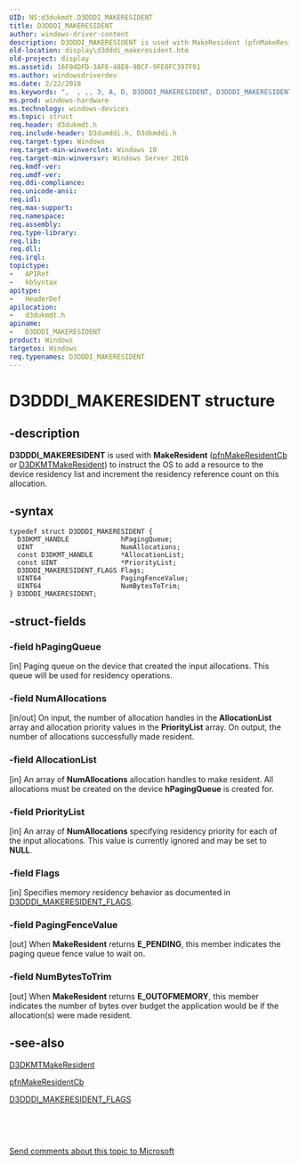 ```yaml
---
UID: NS:d3dukmdt.D3DDDI_MAKERESIDENT
title: D3DDDI_MAKERESIDENT
author: windows-driver-content
description: D3DDDI_MAKERESIDENT is used with MakeResident (pfnMakeResidentCb or D3DKMTMakeResident) to instruct the OS to add a resource to the device residency list and increment the residency reference count on this allocation.
old-location: display\d3dddi_makeresident.htm
old-project: display
ms.assetid: 16F04DFD-3AF6-48E0-9BCF-9FE0FC397F91
ms.author: windowsdriverdev
ms.date: 2/22/2018
ms.keywords: ",  , ,, 3, A, D, D3DDDI_MAKERESIDENT, D3DDDI_MAKERESIDENT structure [Display Devices], E, I, K, M, N, R, S, T, _, d3dukmdt/D3DDDI_MAKERESIDENT, display.d3dddi_makeresident"
ms.prod: windows-hardware
ms.technology: windows-devices
ms.topic: struct
req.header: d3dukmdt.h
req.include-header: D3dumddi.h, D3dkmddi.h
req.target-type: Windows
req.target-min-winverclnt: Windows 10
req.target-min-winversvr: Windows Server 2016
req.kmdf-ver: 
req.umdf-ver: 
req.ddi-compliance: 
req.unicode-ansi: 
req.idl: 
req.max-support: 
req.namespace: 
req.assembly: 
req.type-library: 
req.lib: 
req.dll: 
req.irql: 
topictype:
-	APIRef
-	kbSyntax
apitype:
-	HeaderDef
apilocation:
-	d3dukmdt.h
apiname:
-	D3DDDI_MAKERESIDENT
product: Windows
targetos: Windows
req.typenames: D3DDDI_MAKERESIDENT
---
```


# D3DDDI_MAKERESIDENT structure


## -description


<b>D3DDDI_MAKERESIDENT</b> is used with <b>MakeResident</b> (<a href="..\d3dumddi\nc-d3dumddi-pfnd3dddi_makeresidentcb.md">pfnMakeResidentCb</a> or <a href="..\d3dkmthk\nf-d3dkmthk-d3dkmtmakeresident.md">D3DKMTMakeResident</a>) to instruct the OS to add a resource to the device residency list and increment the residency reference count on this allocation.


## -syntax


````
typedef struct D3DDDI_MAKERESIDENT {
  D3DKMT_HANDLE             hPagingQueue;
  UINT                      NumAllocations;
  const D3DKMT_HANDLE       *AllocationList;
  const UINT                *PriorityList;
  D3DDDI_MAKERESIDENT_FLAGS Flags;
  UINT64                    PagingFenceValue;
  UINT64                    NumBytesToTrim;
} D3DDDI_MAKERESIDENT;
````


## -struct-fields




### -field hPagingQueue

[in] Paging queue on the device that created the input allocations. This queue will be used for residency operations.


### -field NumAllocations

[in/out] On input, the number of allocation handles in the <b>AllocationList</b> array and allocation priority values in the <b>PriorityList</b> array. On output,
                                                    the number of allocations successfully made resident.


### -field AllocationList

[in] An array of <b>NumAllocations</b> allocation handles to make resident. All allocations must be created on the device <b>hPagingQueue</b> is created for.


### -field PriorityList

[in] An array of <b>NumAllocations</b> specifying residency priority for each of the input allocations. This value is currently ignored and may be set to <b>NULL</b>.


### -field Flags

[in] Specifies memory residency behavior as documented in <a href="..\d3dukmdt\ns-d3dukmdt-d3dddi_makeresident_flags.md">D3DDDI_MAKERESIDENT_FLAGS</a>.


### -field PagingFenceValue

[out] When <b>MakeResident</b> returns <b>E_PENDING</b>, this member indicates the paging queue fence value to wait on. 


### -field NumBytesToTrim

[out] When <b>MakeResident</b> returns <b>E_OUTOFMEMORY</b>, this member indicates the number of bytes over budget the application would be if the allocation(s) were made resident. 


## -see-also

<a href="..\d3dkmthk\nf-d3dkmthk-d3dkmtmakeresident.md">D3DKMTMakeResident</a>



<a href="..\d3dumddi\nc-d3dumddi-pfnd3dddi_makeresidentcb.md">pfnMakeResidentCb</a>



<a href="..\d3dukmdt\ns-d3dukmdt-d3dddi_makeresident_flags.md">D3DDDI_MAKERESIDENT_FLAGS</a>



 

 

<a href="mailto:wsddocfb@microsoft.com?subject=Documentation%20feedback [display\display]:%20D3DDDI_MAKERESIDENT structure%20 RELEASE:%20(2/22/2018)&amp;body=%0A%0APRIVACY STATEMENT%0A%0AWe use your feedback to improve the documentation. We don't use your email address for any other purpose, and we'll remove your email address from our system after the issue that you're reporting is fixed. While we're working to fix this issue, we might send you an email message to ask for more info. Later, we might also send you an email message to let you know that we've addressed your feedback.%0A%0AFor more info about Microsoft's privacy policy, see http://privacy.microsoft.com/en-us/default.aspx." title="Send comments about this topic to Microsoft">Send comments about this topic to Microsoft</a>

